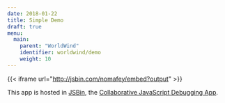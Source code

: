 ```yaml
---
date: 2018-01-22
title: Simple Demo
draft: true
menu:
  main:
    parent: "WorldWind"
    identifier: worldwind/demo
    weight: 10
---
```



{{< iframe url="http://jsbin.com/nomafey/embed?output" >}}

This app is hosted in [JSBin](http://jsbin.com), the [Collaborative JavaScript Debugging App](https://github.com/jsbin/jsbin). 

